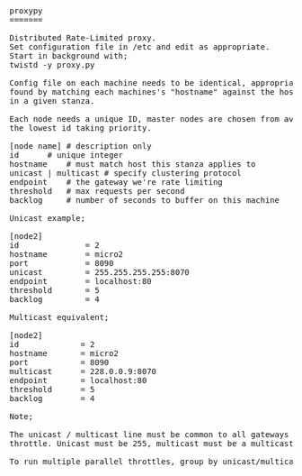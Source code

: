 <PRE>proxypy
=======

Distributed Rate-Limited proxy.
Set configuration file in /etc and edit as appropriate.
Start in background with;
twistd -y proxy.py

Config file on each machine needs to be identical, appropriate config is
found by matching each machines's "hostname" against the hostname setting
in a given stanza.

Each node needs a unique ID, master nodes are chosen from available nodes with
the lowest id taking priority.

[node name]	# description only
id		# unique integer
hostname	# must match host this stanza applies to
unicast | multicast	# specify clustering protocol
endpoint	# the gateway we're rate limiting
threshold	# max requests per second
backlog		# number of seconds to buffer on this machine

Unicast example;

[node2]
id              = 2
hostname        = micro2
port            = 8090
unicast         = 255.255.255.255:8070
endpoint        = localhost:80
threshold       = 5
backlog         = 4

Multicast equivalent;

[node2]
id             = 2
hostname       = micro2
port           = 8090
multicast      = 228.0.0.9:8070
endpoint       = localhost:80
threshold      = 5
backlog        = 4

Note;

The unicast / multicast line must be common to all gateways on the same
throttle. Unicast must be 255, multicast must be a multicast address.

To run multiple parallel throttles, group by unicast/multicast address.

</PRE>

